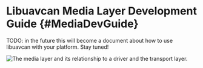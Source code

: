 Libuavcan Media Layer Development Guide {#MediaDevGuide}
=====================================

TODO: in the future this will become a document about how to use libuavcan with your platform. Stay tuned!

![The media layer and its relationship to a driver and the transport layer.](images/html/layers_and_data.png)
